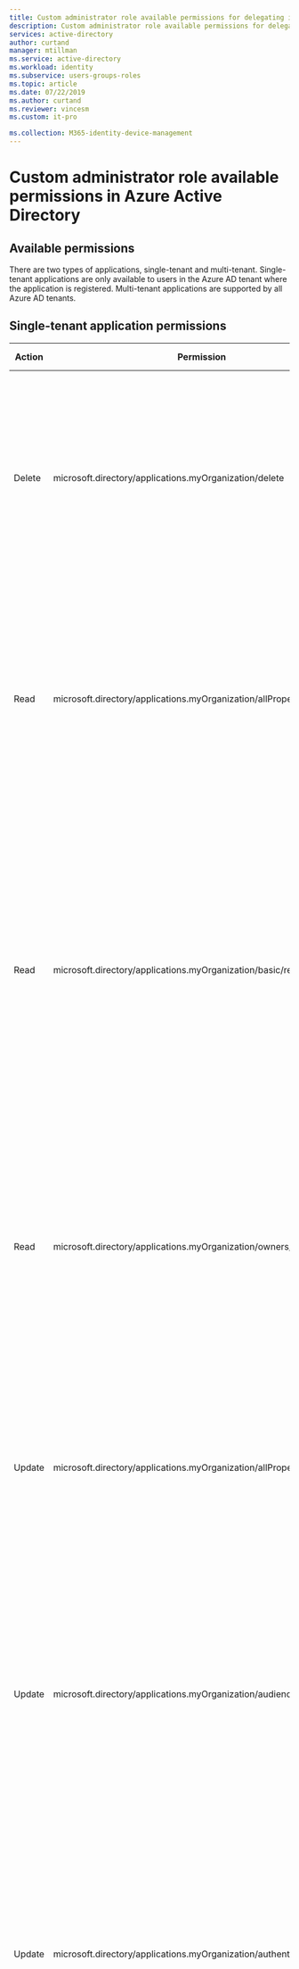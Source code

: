 ```yaml
---
title: Custom administrator role available permissions for delegating identity management - Azure Active Directory | Microsoft Docs
description: Custom administrator role available permissions for delegating identity management. 
services: active-directory
author: curtand
manager: mtillman
ms.service: active-directory
ms.workload: identity
ms.subservice: users-groups-roles
ms.topic: article
ms.date: 07/22/2019
ms.author: curtand
ms.reviewer: vincesm
ms.custom: it-pro

ms.collection: M365-identity-device-management
---
```


# Custom administrator role available permissions in Azure Active Directory

## Available permissions

There are two types of applications, single-tenant and multi-tenant. Single-tenant applications are only available to users in the Azure AD tenant where the application is registered. Multi-tenant applications are supported by all Azure AD tenants.

## Single-tenant application permissions

Action | Permission | Documentation description
------ | ---------- | -------------------------
Delete | microsoft.directory/applications.myOrganization/delete | Ability to delete single-directory applications. Single-directory applications are defined as having the Supported account types set to "Accounts in this organizational directory only". In the API single-directory application have the signInAudience property set to "AzureADMyOrg".
Read | microsoft.directory/applications.myOrganization/allProperties/read | Ability to read all properties of single-directory applications. Single-directory applications are defined as having the Supported account types set to "Accounts in this organizational directory only". In the API single-directory application have the signInAudience property set to "AzureADMyOrg".
Read | microsoft.directory/applications.myOrganization/basic/read | Ability to read the name, application ID, logo, homepage URL, terms of service URL, privacy statement URL, and publisher domain properties of single-directory applications. Single-directory applications are defined as having the Supported account types set to "Accounts in this organizational directory only". In the API single-directory application have the signInAudience property set to "AzureADMyOrg".
Read | microsoft.directory/applications.myOrganization/owners/read | Ability to read owners property on single-directory applications. Single-directory applications are defined as having the Supported account types set to "Accounts in this organizational directory only". In the API single-directory application have the signInAudience property set to "AzureADMyOrg".
Update | microsoft.directory/applications.myOrganization/allProperties/update | Ability to update all properties. Single-directory applications are defined as having the Supported account types set to "Accounts in this organizational directory only". In the API single-directory application have the signInAudience property set to "AzureADMyOrg".
Update | microsoft.directory/applications.myOrganization/audience/update | Ability to update the supported account type property on single-directory applications. Single-directory applications are defined as having the Supported account types set to "Accounts in this organizational directory only". In the API single-directory application have the signInAudience property set to "AzureADMyOrg".
Update | microsoft.directory/applications.myOrganization/authentication/update | Ability to update the reply URL, logout URL, implicit flow, and publisher domain properties on single-directory applications. Single-directory applications are defined as having the Supported account types set to "Accounts in this organizational directory only". In the API single-directory application have the signInAudience property set to "AzureADMyOrg".
Update | microsoft.directory/applications.myOrganization/basic/update | Ability to update the name, logo, homepage URL, terms of service URL, and privacy statement URL properties on single-directory applications. Single-directory applications are defined as having the Supported account types set to "Accounts in this organizational directory only". In the API single-directory application have the signInAudience property set to "AzureADMyOrg".
Update | microsoft.directory/applications.myOrganization/credentials/update | Ability to update the certificates and client secrets properties on single-directory applications. Single-directory applications are defined as having the Supported account types set to "Accounts in this organizational directory only". In the API single-directory application have the signInAudience property set to "AzureADMyOrg".
Update | microsoft.directory/applications.myOrganization/owners/update | Ability to update the owner property on single-directory applications. Single-directory applications are defined as having the Supported account types set to "Accounts in this organizational directory only". In the API single-directory application have the signInAudience property set to "AzureADMyOrg". Be aware this permission allows adding owners, and owners can promote single-directory applications to multi-directory applications.
Update | microsoft.directory/applications.myOrganization/permissions/update | Ability to update the delegated permissions, application permissions, authorized client applications, required permissions, and grant consent properties on single-directory applications. Single-directory applications are defined as having the Supported account types set to "Accounts in this organizational directory only". In the API single-directory application have the signInAudience property set to "AzureADMyOrg".

## Single- and multi-tenant application permissions

Action | Permission | Documentation description
------ | ----------- | -------------------------
Create |  microsoft.directory/applications/create |  Ability to create a new single-directory or multi-directory application. Creator is not added as the first owner, but creator can add owners during creation (API/CLI only). Be aware creator is not restricted to 250 created objects and therefore can accidently or maliciously consume organization-wide object quota.
Create |  microsoft.directory/applications/createAsOwner |  Ability to create a new single-directory or multi-directory application. Creator is added as the first owner, and the created object counts against the creator's 250 created objects quota.
Delete |  microsoft.directory/applications/delete |  Ability to delete single-directory and multi-directory applications
Read |  microsoft.directory/applications/allProperties/read |  Ability to read all properties of single-directory and multi-directory applications outside of senstive properties like credentials.
Read |  microsoft.directory/applications/basic/read |  Ability to read the name, application ID, logo, homepage URL, terms of service URL, privacy statement URL, and publisher domain properties on single-directory and multi-directory applications.
Read |  microsoft.directory/applications/owners/read |  Ability to read owners property on single-directory and multi-directory applications.
Update |  microsoft.directory/applications/allProperties/update |  Ability to update all properties on single-directory and multi-directory applications.
Update |  microsoft.directory/applications/audience/update |  Ability to update the supported account type (signInAudience) property on single-directory and multi-directory applications.
Update |  microsoft.directory/applications/authentication/update |  Ability to update the reply URL, logout URL, implicit flow, and publisher domain properties on single-directory and multi-directory applications.
Update |  microsoft.directory/applications/basic/update |  Ability to update the name, logo, homepage URL, terms of service URL, and privacy statement URL properties on single-directory and multi-directory applications.
Update |  microsoft.directory/applications/credentials/update |  Ability to update the certificates and client secrets properties on single-directory and multi-directory applications.
Update |  microsoft.directory/applications/owners/update |  Ability to update the owner property on single-directory and multi-directory applications.
Update |  microsoft.directory/applications/permissions/update |  Ability to update the delegated permissions, application permissions, authorized client applications, required permissions, and grant consent properties on single-directory and multi-directory applications.

## Required license plan

[!INCLUDE [License requirement for using custom roles in Azure AD](../../../includes/active-directory-p1-license.md)]

## Next steps

- Create custom roles using [the Azure portal, Azure AD PowerShell, and Graph API](roles-create-custom.md)
- [View the assignments for a custom role](roles-view-assignments.md)
- [Assign Azure AD custom roles in PowerShell](roles-assign-powershell.md)
